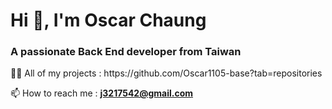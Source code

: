 <h1>Hi 👋, I'm Oscar Chaung</h1>
<h3>A passionate Back End developer from Taiwan</h3>
👨‍💻 All of my projects  : https://github.com/Oscar1105-base?tab=repositories

📫 How to reach me      : **j3217542@gmail.com**

